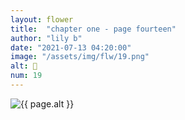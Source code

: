 ```yaml
---
layout: flower
title:  "chapter one - page fourteen"
author: "lily b"
date: "2021-07-13 04:20:00"
image: "/assets/img/flw/19.png"
alt: 🌼
num: 19
---
```


<picture>
    <source media="all and (orientation: landscape)" srcset="{{ site.baseurl }}{{ page.image }}">
    <img src="{{ site.baseurl }}{{ page.image }}" alt="{{ page.alt }}">
</picture>